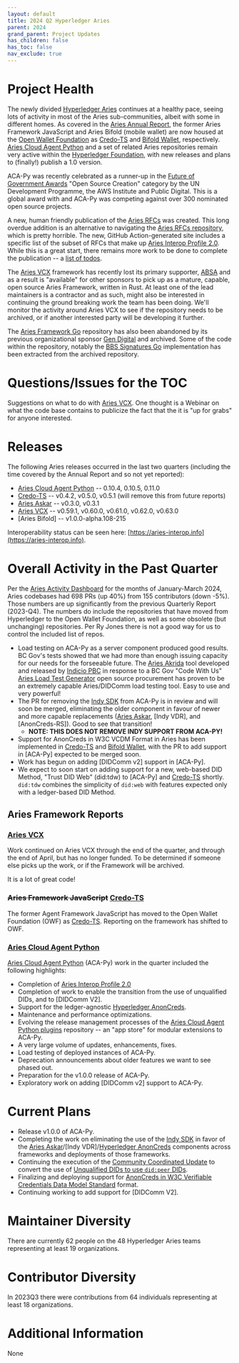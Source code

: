 ```yaml
---
layout: default
title: 2024 Q2 Hyperledger Aries
parent: 2024
grand_parent: Project Updates
has_children: false
has_toc: false
nav_exclude: true
---
```


# Project Health

The newly divided [Hyperledger Aries] continues at a healthy pace, seeing lots of
activity in most of the Aries sub-communities, albeit with some in different
homes. As covered in the [Aries Annual Report], the former Aries Framework
JavaScript and Aries Bifold (mobile wallet) are now housed at the
[Open Wallet Foundation] as [Credo-TS] and [Bifold Wallet], respectively.
[Aries Cloud Agent Python] and a set of related Aries repositories remain very
active within the [Hyperledger Foundation], with new releases and plans to
(finally!) publish a 1.0 version.

ACA-Py was recently celebrated as a runner-up in the
[Future of Government Awards] "Open Source Creation" category by the UN Development
Programme, the AWS Institute and Public Digital. This is a global award with and
ACA-Py was competing against over 300 nominated open source projects.

A new, human friendly publication of the [Aries RFCs] was created. This long
overdue addition is an alternative to navigating the [Aries RFCs repository],
which is pretty horrible. The new, GitHub Action-generated site includes a
specific list of the subset of RFCs that make up [Aries Interop Profile 2.0].
While this is a great start, there remains more work to be done to complete the
publication -- a [list of todos].

[Future of Government Awards]: https://futureofgovernment.com/en
[Aries RFCs]: https://hyperledger.github.io/aries-rfcs
[Aries RFCs repository]: https://github.com/hyperledger/aries-rfcs
[list of todos]: https://github.com/hyperledger/aries-rfcs/issues/825
[Aries Interop Profile 2.0]: https://github.com/hyperledger/aries-rfcs/tree/master/concepts/0302-aries-interop-profile#aries-interop-profile-version-20

The [Aries VCX] framework has recently lost its primary supporter, [ABSA] and as
a result is "available" for other sponsors to pick up as a mature, capable, open
source Aries Framework, written in Rust. At least one of the lead maintainers is
a contractor and as such, might also be interested in continuing the ground
breaking work the team has been doing.  We'll monitor the activity around Aries
VCX to see if the repository needs to be archived, or if another interested
party will be developing it further.

The [Aries Framework Go] repository has also been abandoned by its previous
organizational sponsor [Gen Digital] and archived. Some of the code
within the repository, notably the [BBS Signatures Go] implementation has been
extracted from the archived repository.

[Hyperledger Aries]: https://www.hyperledger.org/projects/aries
[Aries Annual Report]: https://toc.hyperledger.org/project-reports/2024/2024-annual-Hyperledger-Aries.html
[Credo-TS]: https://github.com/openwallet-foundation/credo-ts
[Bifold Wallet]: https://github.com/openwallet-foundation/bifold-wallet
[Aries Cloud Agent Python]: https://github.com/hyperledger/aries-cloudagent-python
[Aries VCX]: https://github.com/hyperledger/aries-vcx
[ABSA]: absa.co.za
[Aries Framework Go]: https://github.com/hyperledger/aries-framework-go
[Gen Digital]: https://www.gendigital.com
[BBS Signatures Go]: aries-bbs-go
[Open Wallet Foundation]: https://openwallet.foundation/
[Hyperledger Foundation]: https://hyperledger.org

# Questions/Issues for the TOC

Suggestions on what to do with [Aries VCX]. One thought is
a Webinar on what the code base contains to publicize the fact
that the it is "up for grabs" for anyone interested.

# Releases

The following Aries releases occurred in the last two quarters (including the
time covered by the Annual Report and so not yet reported):

- [Aries Cloud Agent Python] -- 0.10.4, 0.10.5, 0.11.0
- [Credo-TS] -- v0.4.2, v0.5.0, v0.5.1 (will remove this from future reports)
- [Aries Askar] -- v0.3.0, v0.3.1
- [Aries VCX] -- v0.59.1, v0.60.0, v0.61.0, v0.62.0, v0.63.0
- [Aries Bifold] -- v1.0.0-alpha.108-215

Interoperability status can be seen
here: [https://aries-interop.info](https://aries-interop.info).

# Overall Activity in the Past Quarter

Per the [Aries Activity Dashboard] for the months of January-March 2024, Aries
codebases had 698 PRs (up 40%) from 155 contributors (down -5%). Those numbers
are up significantly from the previous Quarterly Report (2023-Q4). The numbers
do include the repositories that have moved from Hyperledger to the Open Wallet
Foundation, as well as some obsolete (but unchanging) repositories. Per Ry Jones
there is not a good way for us to control the included list of repos.

[Aries Activity Dashboard]: https://insights.lfx.linuxfoundation.org/foundation/hyp/overview?project=aries&repository=all&dateFilters=Last%20Quarter&dateRange=2024-01-01%20to%202024-03-31&compare=PP&granularity=week&hideBots=true

* Load testing on ACA-Py as a server component produced good results. BC Gov's
  tests showed that we had more than enough issuing capacity for our needs for
  the forseeable future. The [Aries Akrida] tool developed and released by
  [Indicio PBC] in response to a BC Gov "Code With Us" [Aries Load Test Generator]
  open source procurement has proven to be an extremely capable Aries/DIDComm
  load testing tool. Easy to use and very powerful!
* The PR for removing the [Indy SDK] from ACA-Py is in review and will soon
  be merged, eliminating the older component in favour of newer and more capable
  replacements ([Aries Askar], [Indy VDR], and [AnonCreds-RS]). Good to see that
  transition!
  * **NOTE: THIS DOES NOT REMOVE INDY SUPPORT FROM ACA-PY!**
* Support for AnonCreds in W3C VCDM Format in Aries has been implemented in
  [Credo-TS] and [Bifold Wallet], with the PR to add support in [ACA-Py]
  expected to be merged soon.
* Work has begun on adding [DIDComm v2] support in [ACA-Py].
* We expect to soon start on adding support for a new, web-based DID Method,
  "Trust DID Web" (did:tdw) to [ACA-Py] and [Credo-TS] shortly. `did:tdw`
  combines the simplicity of `did:web` with features expected only with a
  ledger-based DID Method.

[Aries Askar]: https://github.com/hyperledger/aries-askar
[Indy SDK]: https://github.com/hyperledger/indy-sdk
[Hyperledger AnonCreds]: https://github.com/hyperledger/anoncreds-rs
[Aries Cloud Agent Python plugins]: https://github.com/hyperledger/aries-acapy-plugins
[Indicio PBC]: https://indicio.tech
[Aries Akrida]: https://github.com/Indicio-tech/aries-akrida
[Aries Load Test Generator]: https://marketplace.digital.gov.bc.ca/opportunities/code-with-us/51d7c289-51a8-4307-939c-5a4271c7b2b6

## Aries Framework Reports

### [Aries VCX]

Work continued on Aries VCX through the end of the quarter, and through the end of April,
but has no longer funded. To be determined if someone else picks up the work, or if
the Framework will be archived.

It is a lot of great code!

### ~~Aries Framework JavaScript~~ [Credo-TS]

The former Agent Framework JavaScript has moved to the Open Wallet Foundation
(OWF) as [Credo-TS]. Reporting on the framework has shifted to OWF.

### [Aries Cloud Agent Python]

[Aries Cloud Agent Python] (ACA-Py) work in the quarter included the following highlights:

* Completion of [Aries Interop Profile 2.0](https://github.com/hyperledger/aries-rfcs/tree/master/concepts/0302-aries-interop-profile#aries-interop-profile-version-20)
* Completion of work to enable the transition from the use of unqualified DIDs, and to [DIDComm V2].
* Support for the ledger-agnostic [Hyperledger AnonCreds].
* Maintenance and performance optimizations.
* Evolving the release management processes of the [Aries Cloud Agent Python plugins] repository -- an "app
  store" for modular extensions to ACA-Py.
* A very large volume of updates, enhancements, fixes.
* Load testing of deployed instances of ACA-Py.
* Deprecation announcements about older features we want to see phased out.
* Preparation for the v1.0.0 release of ACA-Py.
* Exploratory work on adding [DIDComm v2] support to ACA-Py.

# Current Plans

* Release v1.0.0 of ACA-Py.
* Completing the work on eliminating the use of the [Indy SDK] in favor of the
  [Aries Askar]/[Indy VDR]/[Hyperledger AnonCreds] components across frameworks and deployments of those
  frameworks.
* Continuing the execution of the [Community Coordinated Update] to convert the use of [Unqualified DIDs to use `did:peer` DIDs].
* Finalizing and deploying support for [AnonCreds in W3C Verifiable Credentials Data Model Standard] format.
* Continuing working to add support for [DIDComm V2].

[Community Coordinated Update]: https://github.com/hyperledger/aries-rfcs/tree/main/concepts/0345-community-coordinated-update
[Unqualified DIDs to use `did:peer` DIDs]: https://github.com/hyperledger/aries-rfcs/pull/793
[AnonCreds in W3C Verifiable Credentials Data Model Standard]: https://marketplace.digital.gov.bc.ca/opportunities/code-with-us/7afcbd7c-2bbc-41ed-bf27-b6ba6e2903c5

# Maintainer Diversity

There are currently 62 people on the 48 Hyperledger Aries teams representing at least 19 organizations.

# Contributor Diversity

In 2023Q3 there were contributions from 64 individuals representing at least 18 organizations.

# Additional Information

None
